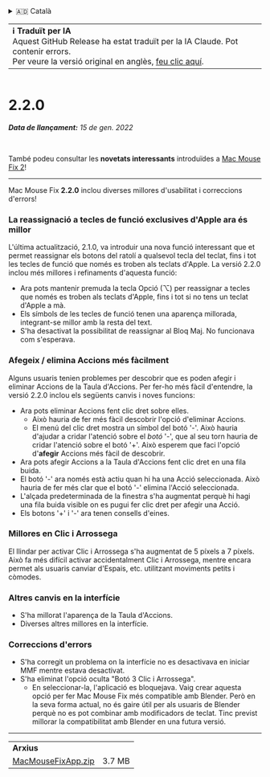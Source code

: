 <details>
<summary>🇦🇩 Català</summary>

[🇬🇧 English (GitHub)](https://github.com/noah-nuebling/mac-mouse-fix/releases/tag/2.2.0)\
**🇦🇩 Català**\
[🇩🇪 Deutsch](https://redirect.macmousefix.com/?target=mmf-release&tag=2.2.0&locale=de)\
[🇪🇸 Español](https://redirect.macmousefix.com/?target=mmf-release&tag=2.2.0&locale=es)\
[🇫🇷 Français](https://redirect.macmousefix.com/?target=mmf-release&tag=2.2.0&locale=fr)\
[🇮🇩 Indonesia](https://redirect.macmousefix.com/?target=mmf-release&tag=2.2.0&locale=id)\
[🇮🇹 Italiano](https://redirect.macmousefix.com/?target=mmf-release&tag=2.2.0&locale=it)\
[🇭🇺 Magyar](https://redirect.macmousefix.com/?target=mmf-release&tag=2.2.0&locale=hu)\
[🇳🇱 Nederlands](https://redirect.macmousefix.com/?target=mmf-release&tag=2.2.0&locale=nl)\
[🇵🇱 Polski](https://redirect.macmousefix.com/?target=mmf-release&tag=2.2.0&locale=pl)\
[🇧🇷 Português (Brasil)](https://redirect.macmousefix.com/?target=mmf-release&tag=2.2.0&locale=pt-BR)\
[🇵🇹 Português (Portugal)](https://redirect.macmousefix.com/?target=mmf-release&tag=2.2.0&locale=pt-PT)\
[🇷🇴 Română](https://redirect.macmousefix.com/?target=mmf-release&tag=2.2.0&locale=ro)\
[🇸🇪 Svenska](https://redirect.macmousefix.com/?target=mmf-release&tag=2.2.0&locale=sv)\
[🇻🇳 Tiếng Việt](https://redirect.macmousefix.com/?target=mmf-release&tag=2.2.0&locale=vi)\
[🇹🇷 Türkçe](https://redirect.macmousefix.com/?target=mmf-release&tag=2.2.0&locale=tr)\
[🇨🇿 Čeština](https://redirect.macmousefix.com/?target=mmf-release&tag=2.2.0&locale=cs)\
[🇬🇷 Ελληνικά](https://redirect.macmousefix.com/?target=mmf-release&tag=2.2.0&locale=el)\
[🇷🇺 Русский](https://redirect.macmousefix.com/?target=mmf-release&tag=2.2.0&locale=ru)\
[🇺🇦 Українська](https://redirect.macmousefix.com/?target=mmf-release&tag=2.2.0&locale=uk)\
[🇮🇱 עברית](https://redirect.macmousefix.com/?target=mmf-release&tag=2.2.0&locale=he)\
[🇸🇦 العربية](https://redirect.macmousefix.com/?target=mmf-release&tag=2.2.0&locale=ar)\
[🇮🇳 हिन्दी](https://redirect.macmousefix.com/?target=mmf-release&tag=2.2.0&locale=hi)\
[🇹🇭 ไทย](https://redirect.macmousefix.com/?target=mmf-release&tag=2.2.0&locale=th)\
[🇨🇳 中文 (简体)](https://redirect.macmousefix.com/?target=mmf-release&tag=2.2.0&locale=zh-Hans)\
[🇨🇳 中文 (繁體)](https://redirect.macmousefix.com/?target=mmf-release&tag=2.2.0&locale=zh-Hant)\
[🇭🇰 中文（香港)](https://redirect.macmousefix.com/?target=mmf-release&tag=2.2.0&locale=zh-HK)\
[🇯🇵 日本語](https://redirect.macmousefix.com/?target=mmf-release&tag=2.2.0&locale=ja)\
[🇰🇷 한국어](https://redirect.macmousefix.com/?target=mmf-release&tag=2.2.0&locale=ko)\
[Help translate Mac Mouse Fix to different languages!](https://github.com/noah-nuebling/mac-mouse-fix/discussions/731)
</details>
<table align=><td>
<b>ℹ️ Traduït per IA</b><br>
Aquest GitHub Release ha estat traduït per la IA Claude. Pot contenir errors.<br>
Per veure la versió original en anglès, <a href="https://github.com/noah-nuebling/mac-mouse-fix/releases/tag/2.2.0">feu clic aquí</a>.
</td></table>

<table></table>

# 2.2.0
***Data de llançament:** 15 de gen. 2022*

<br>

També podeu consultar les **novetats interessants** introduïdes a [Mac Mouse Fix 2](https://redirect.macmousefix.com/?target=mmf-release&tag=2.0.0&locale=ca)!

---

Mac Mouse Fix **2.2.0** inclou diverses millores d'usabilitat i correccions d'errors!

### La reassignació a tecles de funció exclusives d'Apple ara és millor

L'última actualització, 2.1.0, va introduir una nova funció interessant que et permet reassignar els botons del ratolí a qualsevol tecla del teclat, fins i tot les tecles de funció que només es troben als teclats d'Apple. La versió 2.2.0 inclou més millores i refinaments d'aquesta funció:

- Ara pots mantenir premuda la tecla Opció (⌥) per reassignar a tecles que només es troben als teclats d'Apple, fins i tot si no tens un teclat d'Apple a mà.
- Els símbols de les tecles de funció tenen una aparença millorada, integrant-se millor amb la resta del text.
- S'ha desactivat la possibilitat de reassignar al Bloq Maj. No funcionava com s'esperava.

### Afegeix / elimina Accions més fàcilment

Alguns usuaris tenien problemes per descobrir que es poden afegir i eliminar Accions de la Taula d'Accions. Per fer-ho més fàcil d'entendre, la versió 2.2.0 inclou els següents canvis i noves funcions:

- Ara pots eliminar Accions fent clic dret sobre elles.
  - Això hauria de fer més fàcil descobrir l'opció d'eliminar Accions.
  - El menú del clic dret mostra un símbol del botó '-'. Això hauria d'ajudar a cridar l'atenció sobre el _botó_ '-', que al seu torn hauria de cridar l'atenció sobre el botó '+'. Això esperem que faci l'opció d'**afegir** Accions més fàcil de descobrir.
- Ara pots afegir Accions a la Taula d'Accions fent clic dret en una fila buida.
- El botó '-' ara només està actiu quan hi ha una Acció seleccionada. Això hauria de fer més clar que el botó '-' elimina l'Acció seleccionada.
- L'alçada predeterminada de la finestra s'ha augmentat perquè hi hagi una fila buida visible on es pugui fer clic dret per afegir una Acció.
- Els botons '+' i '-' ara tenen consells d'eines.

### Millores en Clic i Arrossega

El llindar per activar Clic i Arrossega s'ha augmentat de 5 píxels a 7 píxels. Això fa més difícil activar accidentalment Clic i Arrossega, mentre encara permet als usuaris canviar d'Espais, etc. utilitzant moviments petits i còmodes.

### Altres canvis en la interfície

- S'ha millorat l'aparença de la Taula d'Accions.
- Diverses altres millores en la interfície.

### Correccions d'errors

- S'ha corregit un problema on la interfície no es desactivava en iniciar MMF mentre estava desactivat.
- S'ha eliminat l'opció oculta "Botó 3 Clic i Arrossega".
  - En seleccionar-la, l'aplicació es bloquejava. Vaig crear aquesta opció per fer Mac Mouse Fix més compatible amb Blender. Però en la seva forma actual, no és gaire útil per als usuaris de Blender perquè no es pot combinar amb modificadors de teclat. Tinc previst millorar la compatibilitat amb Blender en una futura versió.

---

<table align="start">
<tr>
    <td colspan=2>
        <b>Arxius</b>
    </td>
</tr>
<tr>
    <td><a href="https://github.com/noah-nuebling/mac-mouse-fix/releases/download/2.2.0/MacMouseFixApp.zip">MacMouseFixApp.zip</a></td>
    <td>3.7 MB</td>
</tr>
</table>